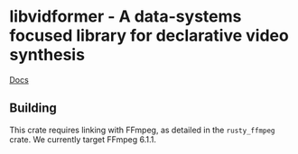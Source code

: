 # libvidformer - A data-systems focused library for declarative video synthesis

[Docs](https://ixlab.github.io/vidformer/vidformer/)

## Building

This crate requires linking with FFmpeg, as detailed in the `rusty_ffmpeg` crate.
We currently target FFmpeg 6.1.1.
